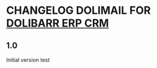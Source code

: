 # CHANGELOG DOLIMAIL FOR [DOLIBARR ERP CRM](https://www.dolibarr.org)

## 1.0

Initial version
test
